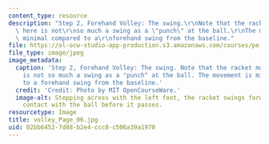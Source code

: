 ```yaml
---
content_type: resource
description: "Step 2, Forehand Volley: The swing.\r\nNote that the racket movement\
  \ here is not\r\nso much a swing as a \"punch\" at the ball.\r\nThe movement is\
  \ minimal compared to a\r\nforehand swing from the baseline."
file: https://ol-ocw-studio-app-production.s3.amazonaws.com/courses/pe-710-tennis-spring-2007/02bb64527d88b2e4ccc8c506a39a1970_volley_Page_06.jpg
file_type: image/jpeg
image_metadata:
  caption: 'Step 2, Forehand Volley: The swing. Note that the racket movement here
    is not so much a swing as a "punch" at the ball. The movement is minimal compared
    to a forehand swing from the baseline.'
  credit: 'Credit: Photo by MIT OpenCourseWare.'
  image-alt: Stepping across with the left foot, the racket swings forward, making
    contact with the ball before it passes.
resourcetype: Image
title: volley_Page_06.jpg
uid: 02bb6452-7d88-b2e4-ccc8-c506a39a1970
---
```

